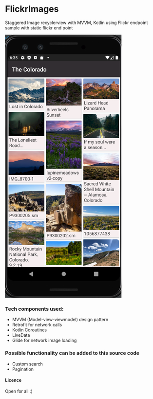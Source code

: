 # FlickrImages
Staggered Image recyclerview with MVVM, Kotlin using Flickr endpoint sample with static flickr end point

![output](https://github.com/Marcostar/FlickrImages/blob/master/trackvia.png)

### Tech components used:

* MVVM (Model-view-viewmodel) design pattern
* Retrofit for network calls
* Kotlin Coroutines
* LiveData
* Glide for network image loading

### Possible functionality can be added to this source code
* Custom search
* Pagination

#### Licence
Open for all :)
